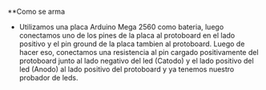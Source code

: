 **Como se arma
* Utilizamos una placa Arduino Mega 2560 como bateria, luego conectamos uno de los pines de la placa al protoboard en el lado positivo y el pin ground de la placa tambien al protoboard. Luego de hacer eso, conectamos una resistencia al pin cargado positivamente del protoboard junto al lado negativo del led (Catodo) y el lado positivo del led (Anodo) al lado positivo del protoboard y ya tenemos nuestro probador de leds.

